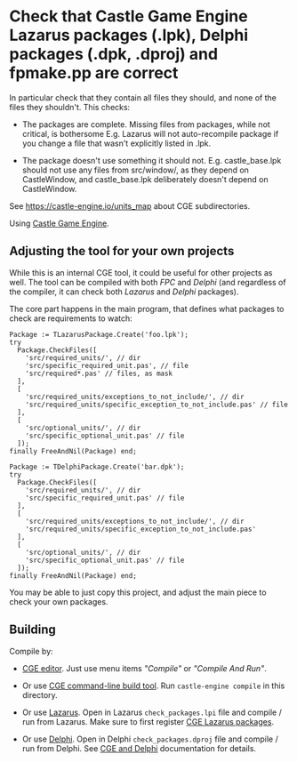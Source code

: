 # Check that Castle Game Engine Lazarus packages (.lpk), Delphi packages (.dpk, .dproj) and fpmake.pp are correct

In particular check that they contain all files they should, and none of the files they shouldn't. This checks:

- The packages are complete. Missing files from packages, while not critical, is bothersome E.g. Lazarus will not auto-recompile package if you change a file that wasn't explicitly listed in .lpk.

- The package doesn't use something it should not. E.g. castle_base.lpk should not use any files from src/window/, as they depend on CastleWindow, and castle_base.lpk deliberately doesn't depend on CastleWindow.

See https://castle-engine.io/units_map about CGE subdirectories.

Using [Castle Game Engine](https://castle-engine.io/).

## Adjusting the tool for your own projects

While this is an internal CGE tool, it could be useful for other projects as well. The tool can be compiled with both <em>FPC</em> and <em>Delphi</em> (and regardless of the compiler, it can check both <em>Lazarus</em> and <em>Delphi</em> packages).

The core part happens in the main program, that defines what packages to check are requirements to watch:

```delphi
Package := TLazarusPackage.Create('foo.lpk');
try
  Package.CheckFiles([
    'src/required_units/', // dir
    'src/specific_required_unit.pas', // file
    'src/required*.pas' // files, as mask
  ],
  [
    'src/required_units/exceptions_to_not_include/', // dir
    'src/required_units/specific_exception_to_not_include.pas' // file
  ],
  [
    'src/optional_units/', // dir
    'src/specific_optional_unit.pas' // file
  ]);
finally FreeAndNil(Package) end;

Package := TDelphiPackage.Create('bar.dpk');
try
  Package.CheckFiles([
    'src/required_units/', // dir
    'src/specific_required_unit.pas' // file
  ],
  [
    'src/required_units/exceptions_to_not_include/', // dir
    'src/required_units/specific_exception_to_not_include.pas'
  ],
  [
    'src/optional_units/', // dir
    'src/specific_optional_unit.pas' // file
  ]);
finally FreeAndNil(Package) end;
```

You may be able to just copy this project, and adjust the main piece to check your own packages.

## Building

Compile by:

- [CGE editor](https://castle-engine.io/editor). Just use menu items _"Compile"_ or _"Compile And Run"_.

- Or use [CGE command-line build tool](https://castle-engine.io/build_tool). Run `castle-engine compile` in this directory.

- Or use [Lazarus](https://www.lazarus-ide.org/). Open in Lazarus `check_packages.lpi` file and compile / run from Lazarus. Make sure to first register [CGE Lazarus packages](https://castle-engine.io/lazarus).

- Or use [Delphi](https://www.embarcadero.com/products/Delphi). Open in Delphi `check_packages.dproj` file and compile / run from Delphi. See [CGE and Delphi](https://castle-engine.io/delphi) documentation for details.